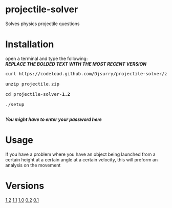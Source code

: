 # projectile-solver
Solves physics projectile questions

# Installation
open a terminal and type the following: <br>
***REPLACE THE BOLDED TEXT WITH THE MOST RECENT VERSION***<br>
<pre>
curl https://codeload.github.com/Djsurry/projectile-solver/zip/v<b>1.2</b> --output projectile.zip<br>
unzip projectile.zip <br>
cd projectile-solver-<b>1.2</b> <br>
./setup<br>
</pre>
***You might have to enter your password here***

# Usage
If you have a problem where you have an object being launched from a certain height at a certain angle at a certain velocity, this will preform an analysis on the movement

# Versions
[1.2]("https://github.com/Djsurry/projectile-solver/releases/tag/v1.2")
[1.1]("https://github.com/Djsurry/projectile-solver/releases/tag/v1.1")
[1.0]("https://github.com/Djsurry/projectile-solver/releases/tag/v1.0")
[0.2]('https://github.com/Djsurry/projectile-solver/releases/tag/v0.2')
[0.1]("https://github.com/Djsurry/projectile-solver/releases/tag/v0.1")





